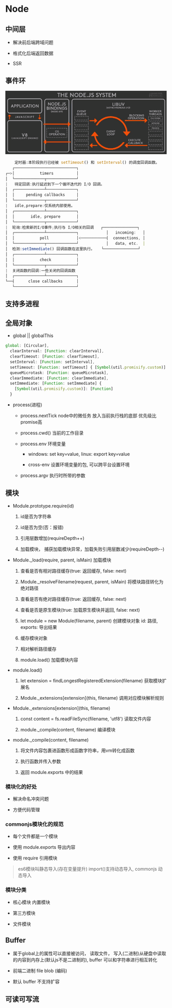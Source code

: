# Node

## 中间层

- 解决前后端跨域问题

- 格式化后端返回数据

- SSR

## 事件环

![event-loop](../img/event-loop.png)

``````js
    定时器:本阶段执行已经被 setTimeout() 和 setInterval() 的调度回调函数。
   ┌───────────────────────────┐
┌─>│           timers          │ 
│  └─────────────┬─────────────┘
|   待定回调:执行延迟到下一个循环迭代的 I/O 回调。
│  ┌─────────────┴─────────────┐
│  │     pending callbacks     │
│  └─────────────┬─────────────┘
|   idle,prepare:仅系统内部使用。
│  ┌─────────────┴─────────────┐
│  │       idle, prepare       │
│  └─────────────┬─────────────┘      
|  轮询:检索新的I/O事件;执行与 I/O相关的回调   ┌───────────────┐
│  ┌─────────────┴─────────────┐            │   incoming:   │
│  │           poll            │<───────────┤  connections, │
│  └─────────────┬─────────────┘            │   data, etc.  │
│  检测:setImmediate() 回调函数在这里执行。   └───────────────┘
│  ┌─────────────┴─────────────┐      
│  │           check           │
│  └─────────────┬─────────────┘
|  关闭函数的回调:一些关闭的回调函数
│  ┌─────────────┴─────────────┐
└──┤      close callbacks      │
   └───────────────────────────┘
``````

## 支持多进程

## 全局对象

- global || globalThis

``````js
global: [Circular],
  clearInterval: [Function: clearInterval],
  clearTimeout: [Function: clearTimeout],
  setInterval: [Function: setInterval],
  setTimeout: [Function: setTimeout] { [Symbol(util.promisify.custom)]: [Function] },
  queueMicrotask: [Function: queueMicrotask],
  clearImmediate: [Function: clearImmediate],
  setImmediate: [Function: setImmediate] {
    [Symbol(util.promisify.custom)]: [Function]
  }
``````

- process(进程)

  - process.nextTick node中的微任务 放入当前执行栈的底部 优先级比promise高

  - process.cwd()  当前的工作目录

  - process.env 环境变量

    - windows: set key=value, linux: export key=value

    - cross-env 设置环境变量的包, 可以跨平台设置环境

  - process.argv 执行时所带的参数

## 模块

- Module.prototype.require(id)

  1. id是否为字符串

  2. id是否为空(否：报错)

  3. 引用层数增加(requireDepth++)

  4. 加载模块， 捕获加载模块异常，加载失败引用层数减少(requireDepth--)

- Module._load(require, parent, isMain) 加载模块

  1. 查看是否有相对路径缓存(true: 返回缓存, false: next)

  2. Module._resolveFilename(request, parent, isMain) 将模块路径转化为绝对路径

  3. 查看是否有绝对路径缓存(true: 返回缓存, false: next)

  4. 查看是否是原生模块(true: 加载原生模块并返回, false: next)

  5. let module = new Module(filename, parent) 创建模块对象 id: 路径, exports: 导出结果

  6. 缓存模块对象

  7. 相对解析路径缓存

  8. module.load() 加载模块内容

- module.load()
 
  1. let extension = findLongestRegisteredExtension(filename) 获取模块扩展名

  2. Module._extensions[extension](this, filename) 调用对应模块解析规则

- Module._extensions[extension](this, filename)

  1. const content = fs.readFileSync(filename, 'utf8') 读取文件内容

  2. module._compile(content, filename) 编译模块

- module._compile(content, filename) 

  1. 将文件内容包裹进函数形成函数字符串，用vm转化成函数

  2. 执行函数并传入参数

  3. 返回 module.exports 中的结果

### 模块化的好处

- 解决命名冲突问题

- 方便代码管理

### commonjs模块化的规范

- 每个文件都是一个模块

- 使用 module.exports 导出内容

- 使用 require 引用模块

>es6模块叫静态导入(存在变量提升) import()支持动态导入, commonjs 动态导入

### 模块分类

- 核心模块 内置模块

- 第三方模块

- 文件模块

## Buffer

- 属于global上的属性可以直接被访问， 读取文件， 写入(二进制)从硬盘中读取的内容到内存上(默认js不是二进制的), buffer 可以和字符串进行相互转化

- 前端二进制 file blob (编码)

- 默认 buffer 不支持扩容

## 可读可写流